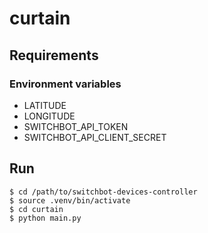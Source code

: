 # curtain

## Requirements

### Environment variables

- LATITUDE
- LONGITUDE
- SWITCHBOT_API_TOKEN
- SWITCHBOT_API_CLIENT_SECRET

## Run

```shell
$ cd /path/to/switchbot-devices-controller
$ source .venv/bin/activate
$ cd curtain
$ python main.py
```
